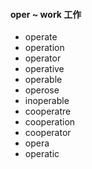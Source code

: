 #### oper ~ work 工作

- operate
- operation
- operator
- operative
- operable
- operose
- inoperable
- cooperatre
- cooperation
- cooperator
- opera
- operatic